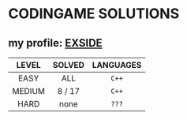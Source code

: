   # CODINGAME SOLUTIONS
## my profile: [EXSIDE](https://www.codingame.com/profile/c57d70dc96b5e641ef5dc97414648be67150722)

|**LEVEL**      |**SOLVED**     |**LANGUAGES**  |
|:-------------:|:-------------:|:-------------:|
| EASY          |ALL            | `C++`         |
| MEDIUM        |8 / 17         | `C++`         |  
| HARD          |none           | `???`         | 
